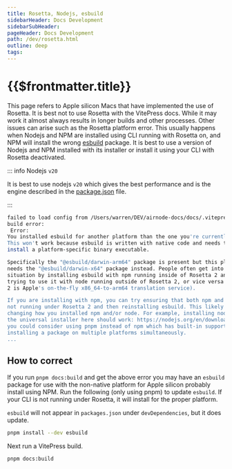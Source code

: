 ```yaml
---
title: Rosetta, Nodejs, esbuild
sidebarHeader: Docs Development
sidebarSubHeader:
pageHeader: Docs Development
path: /dev/rosetta.html
outline: deep
tags:
---
```


<PageHeader/>

# {{$frontmatter.title}}

This page refers to Apple silicon Macs that have implemented the use of Rosetta.
It is best not to use Rosetta with the VitePress docs. While it may work it
almost always results in longer builds and other processes. Other issues can
arise such as the Rosetta platform error. This usually happens when Nodejs and
NPM are installed using CLI running with Rosetta on, and NPM will install the
wrong [esbuild](https://esbuild.github.io/getting-started/) package. It is best
to use a version of Nodejs and NPM installed with its installer or install it
using your CLI with Rosetta deactivated.

::: info Nodejs `v20`

It is best to use nodejs `v20` which gives the best performance and is the
engine described in the
[package.json](https://github.com/api3dao/airnode-docs/blob/main/package.json)
file.

:::

```sh
failed to load config from /Users/warren/DEV/airnode-docs/docs/.vitepress/config.js
build error:
 Error:
You installed esbuild for another platform than the one you're currently using.
This won't work because esbuild is written with native code and needs to
install a platform-specific binary executable.

Specifically the "@esbuild/darwin-arm64" package is present but this platform
needs the "@esbuild/darwin-x64" package instead. People often get into this
situation by installing esbuild with npm running inside of Rosetta 2 and then
trying to use it with node running outside of Rosetta 2, or vice versa (Rosetta
2 is Apple's on-the-fly x86_64-to-arm64 translation service).

If you are installing with npm, you can try ensuring that both npm and node are
not running under Rosetta 2 and then reinstalling esbuild. This likely involves
changing how you installed npm and/or node. For example, installing node with
the universal installer here should work: https://nodejs.org/en/download/. Or
you could consider using pnpm instead of npm which has built-in support for
installing a package on multiple platforms simultaneously.
...
```

## How to correct

If you run `pnpm docs:build` and get the above error you may have an `esbuild`
package for use with the non-native platform for Apple silicon probably install
using NPM. Run the following (only using pnpm) to update `esbuild`. If your CLI
is not running under Rosetta, it will install for the proper platform.

`esbuild` will not appear in `packages.json` under `devDependencies`, but it
does update.

```sh
pnpm install --dev esbuild
```

Next run a VitePress build.

```sh
pnpm docs:build
```
